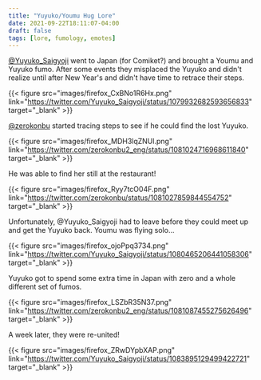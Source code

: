 ```yaml
---
title: "Yuyuko/Youmu Hug Lore"
date: 2021-09-22T18:11:07-04:00
draft: false
tags: [lore, fumology, emotes]
---
```


[@Yuyuko_Saigyoji](https://twitter.com/Yuyuko_Saigyoji) went to Japan (for Comiket?) and brought a Youmu and Yuyuko fumo. After some events they misplaced the Yuyuko and didn't realize until after New Year's and didn't have time to retrace their steps.

{{< figure src="images/firefox_CxBNo1R6Hx.png" link="https://twitter.com/Yuyuko_Saigyoji/status/1079932682593656833" target="_blank" >}}



[@zerokonbu](https://twitter.com/zerokonbu2) started tracing steps to see if he could find the lost Yuyuko.

{{< figure src="images/firefox_MDH3lqZNUl.png" link="https://twitter.com/zerokonbu2_eng/status/1081024716968611840" target="_blank" >}}


He was able to find her still at the restaurant!

{{< figure src="images/firefox_Ryy7tcO04F.png" link="https://twitter.com/zerokonbu/status/1081027859844554752" target="_blank" >}}

Unfortunately, @Yuyuko_Saigyoji had to leave before they could meet up and get the Yuyuko back. Youmu was flying solo...

{{< figure src="images/firefox_ojoPpq3734.png" link="https://twitter.com/Yuyuko_Saigyoji/status/1080465206441058306" target="_blank" >}}

Yuyuko got to spend some extra time in Japan with zero and a whole different set of fumos.

{{< figure src="images/firefox_LSZbR35N37.png" link="https://twitter.com/zerokonbu2_eng/status/1081087455275626496" target="_blank" >}}

A week later, they were re-united!

{{< figure src="images/firefox_ZRwDYpbXAP.png" link="https://twitter.com/Yuyuko_Saigyoji/status/1083895129499422721" target="_blank" >}}






